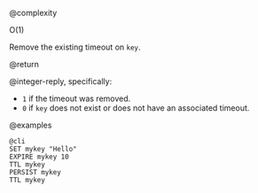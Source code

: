 @complexity

O(1)


Remove the existing timeout on `key`.

@return

@integer-reply, specifically:

* `1` if the timeout was removed.
* `0` if `key` does not exist or does not have an associated timeout.

@examples

    @cli
    SET mykey "Hello"
    EXPIRE mykey 10
    TTL mykey
    PERSIST mykey
    TTL mykey

